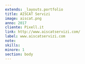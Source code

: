 ```yaml
---
extends: _layouts.portfolio
title: AISCAT Servizi
image: aiscat.png
anno: 2017
cliente: Pixell.it
link: http://www.aiscatservizi.com/
label: www.aiscatservizi.com
note: 
skills: 
minore: 1
section: body
---
```


